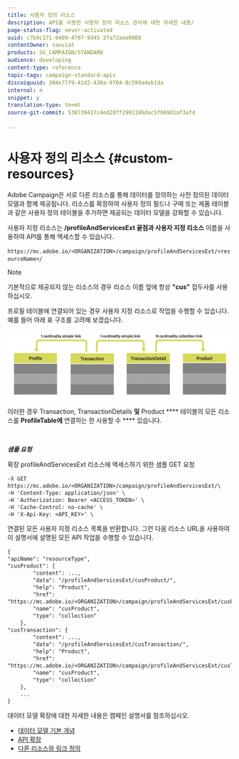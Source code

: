 ```yaml
---
title: 사용자 정의 리소스
description: API를 사용한 사용자 정의 리소스 관리에 대한 자세한 내용/
page-status-flag: never-activated
uuid: c7b9c171-0409-4707-9d45-3fa72aee8008
contentOwner: sauviat
products: SG_CAMPAIGN/STANDARD
audience: developing
content-type: reference
topic-tags: campaign-standard-apis
discoiquuid: 304e7779-42d2-430a-9704-8c599a4eb1da
internal: n
snippet: y
translation-type: tm+mt
source-git-commit: 538739417c4ed28ff2991186dac5fb69d1af3afd

---
```



# 사용자 정의 리소스 {#custom-resources}

Adobe Campaign은 서로 다른 리소스를 통해 데이터를 정의하는 사전 정의된 데이터 모델과 함께 제공됩니다. 리소스를 확장하여 사용자 정의 필드나 구매 또는 제품 테이블과 같은 사용자 정의 테이블을 추가하면 제공되는 데이터 모델을 강화할 수 있습니다.

사용자 지정 리소스는 **/profileAndServicesExt 끝점과 사용자 지정 리소스** 이름을 사용하여 API를 통해 액세스할 수 있습니다.

`https://mc.adobe.io/<ORGANIZATION>/campaign/profileAndServicesExt/<resourceName>/`

>[!NOTE]
>
>기본적으로 제공되지 않는 리소스의 경우 리소스 이름 앞에 항상 <b>&quot;cus&quot;</b> 접두사를 사용하십시오.

프로필 테이블에 연결되어 있는 경우 사용자 지정 리소스로 작업을 수행할 수 있습니다. 예를 들어 아래 표 구조를 고려해 보겠습니다.

![대체 텍스트](assets/cusresources.png)

이러한 경우 Transaction, TransactionDetails **및** Product **** 테이블의 모든 리소스를 **ProfileTable에** 연결하는 한 사용할 수 **** 있습니다.

<br/>

***샘플 요청&#x200B;***

확장 profileAndServicesExt 리소스에 액세스하기 위한 샘플 GET 요청

```
-X GET https://mc.adobe.io/<ORGANIZATION>/campaign/profileAndServicesExt/\
-H 'Content-Type: application/json' \
-H 'Authorization: Bearer <ACCESS_TOKEN>' \
-H 'Cache-Control: no-cache' \
-H 'X-Api-Key: <API_KEY>' \
```

연결된 모든 사용자 지정 리소스 목록을 반환합니다. 그런 다음 리소스 URL을 사용하여 이 설명서에 설명된 모든 API 작업을 수행할 수 있습니다.

```
{
"apiName": "resourceType",
"cusProduct": {
        "content": ...,
        "data": "/profileAndServicesExt/cusProduct/",
        "help": "Product",
        "href": "https://mc.adobe.io/<ORGANIZATION>/campaign/profileAndServicesExt/cusProduct/metadata",
        "name": "cusProduct",
        "type": "collection"
    },
"cusTransaction": {
        "content": ...,
        "data": "/profileAndServicesExt/cusTransaction/",
        "help": "Product",
        "href": "https://mc.adobe.io/<ORGANIZATION>/campaign/profileAndServicesExt/cusTransaction/metadata",
        "name": "cusProduct",
        "type": "collection"
    },
    ...
}
```

데이터 모델 확장에 대한 자세한 내용은 캠페인 설명서를 참조하십시오.

* [데이터 모델 기본 개념](../../developing/using/data-model-concepts.md)
* [API 확장](../../developing/using/about-extending-the-api.md)
* [다른 리소스와 링크 정의](https://helpx.adobe.com/campaign/standard/developing/using/configuring-the-resource-s-data-structure.html#defining-links-with-other-resources)
